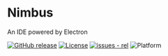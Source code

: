 # Nimbus
An IDE powered by Electron

[![GitHub release](https://img.shields.io/github/release/ghwosty/Nimbus?include_prereleases=&sort=semver&color=blue)](https://github.com/ghwosty/Nimbus/releases/)
[![License](https://img.shields.io/badge/License-MIT-blue)](https://github.com/ghwosty/Nimbus/LICENSE)
[![issues - rel](https://img.shields.io/github/issues/ghwosty/Nimbus)](https://github.com/ghwosty/Nimbus/issues)
![Platform](https://img.shields.io/badge/platform-windows-lightgrey)
